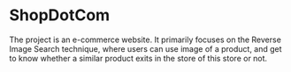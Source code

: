 # ShopDotCom
The project is an e-commerce website. It primarily focuses on the Reverse Image Search technique, where users can use image of a product, and get to know whether a similar product exits in the store of this store or not.
